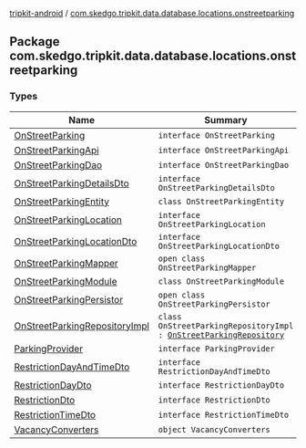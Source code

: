 [tripkit-android](../index.md) / [com.skedgo.tripkit.data.database.locations.onstreetparking](./index.md)

## Package com.skedgo.tripkit.data.database.locations.onstreetparking

### Types

| Name | Summary |
|---|---|
| [OnStreetParking](-on-street-parking/index.md) | `interface OnStreetParking` |
| [OnStreetParkingApi](-on-street-parking-api/index.md) | `interface OnStreetParkingApi` |
| [OnStreetParkingDao](-on-street-parking-dao/index.md) | `interface OnStreetParkingDao` |
| [OnStreetParkingDetailsDto](-on-street-parking-details-dto/index.md) | `interface OnStreetParkingDetailsDto` |
| [OnStreetParkingEntity](-on-street-parking-entity/index.md) | `class OnStreetParkingEntity` |
| [OnStreetParkingLocation](-on-street-parking-location/index.md) | `interface OnStreetParkingLocation` |
| [OnStreetParkingLocationDto](-on-street-parking-location-dto/index.md) | `interface OnStreetParkingLocationDto` |
| [OnStreetParkingMapper](-on-street-parking-mapper/index.md) | `open class OnStreetParkingMapper` |
| [OnStreetParkingModule](-on-street-parking-module/index.md) | `class OnStreetParkingModule` |
| [OnStreetParkingPersistor](-on-street-parking-persistor/index.md) | `open class OnStreetParkingPersistor` |
| [OnStreetParkingRepositoryImpl](-on-street-parking-repository-impl/index.md) | `class OnStreetParkingRepositoryImpl : `[`OnStreetParkingRepository`](../skedgo.tripkit.parkingspots/-on-street-parking-repository/index.md) |
| [ParkingProvider](-parking-provider/index.md) | `interface ParkingProvider` |
| [RestrictionDayAndTimeDto](-restriction-day-and-time-dto/index.md) | `interface RestrictionDayAndTimeDto` |
| [RestrictionDayDto](-restriction-day-dto/index.md) | `interface RestrictionDayDto` |
| [RestrictionDto](-restriction-dto/index.md) | `interface RestrictionDto` |
| [RestrictionTimeDto](-restriction-time-dto/index.md) | `interface RestrictionTimeDto` |
| [VacancyConverters](-vacancy-converters/index.md) | `object VacancyConverters` |
